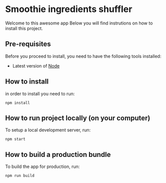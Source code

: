 # Smoothie ingredients shuffler

Welcome to this awesome app 
Below you will find instrutions on how to install this project.

## Pre-requisites

Before you proceed to install, you need to have the following tools installed:
- Latest version of [Node](https://nodejs.org/en/)

## How to install

in order to install you need to run:
```
npm install 
```

## How to run project locally (on your computer)

To setup a local development server,
run:
```
npm start
```
## How to build a production bundle

To build the app for production, run:
```
npm run build
```
